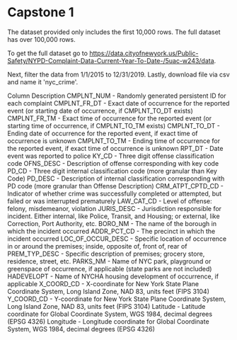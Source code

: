 # Capstone 1
 The dataset provided only includes the first 10,000 rows. The full dataset has over 100,000 rows.

 To get the full dataset go to https://data.cityofnewyork.us/Public-Safety/NYPD-Complaint-Data-Current-Year-To-Date-/5uac-w243/data. 
 
 Next, filter the data from 1/1/2015 to 12/31/2019. Lastly, download file via csv and name it 'nyc_crime'.
 
 

Column	Description
CMPLNT_NUM	- Randomly generated persistent ID for each complaint
CMPLNT_FR_DT	- Exact date of occurrence for the reported event (or starting date of occurrence, if CMPLNT_TO_DT exists)
CMPLNT_FR_TM	- Exact time of occurrence for the reported event (or starting time of occurrence, if CMPLNT_TO_TM exists)
CMPLNT_TO_DT -	Ending date of occurrence for the reported event, if exact time of occurrence is unknown
CMPLNT_TO_TM -	Ending time of occurrence for the reported event, if exact time of occurrence is unknown
RPT_DT - Date event was reported to police
KY_CD	- Three digit offense classification code
OFNS_DESC	- Description of offense corresponding with key code
PD_CD	- Three digit internal classification code (more granular than Key Code)
PD_DESC	- Description of internal classification corresponding with PD code (more granular than Offense Description)
CRM_ATPT_CPTD_CD	- Indicator of whether crime was successfully completed or attempted, but failed or was interrupted prematurely
LAW_CAT_CD	- Level of offense: felony, misdemeanor, violation
JURIS_DESC	- Jurisdiction responsible for incident. Either internal, like Police, Transit, and Housing; or external, like Correction, Port Authority, etc.
BORO_NM	- The name of the borough in which the incident occurred
ADDR_PCT_CD	- The precinct in which the incident occurred
LOC_OF_OCCUR_DESC	- Specific location of occurrence in or around the premises; inside, opposite of, front of, rear of
PREM_TYP_DESC	- Specific description of premises; grocery store, residence, street, etc.
PARKS_NM	- Name of NYC park, playground or greenspace of occurrence, if applicable (state parks are not included)
HADEVELOPT	- Name of NYCHA housing development of occurrence, if applicable
X_COORD_CD	- X-coordinate for New York State Plane Coordinate System, Long Island Zone, NAD 83, units feet (FIPS 3104)
Y_COORD_CD	- Y-coordinate for New York State Plane Coordinate System, Long Island Zone, NAD 83, units feet (FIPS 3104)
Latitude -	Latitude coordinate for Global Coordinate System, WGS 1984, decimal degrees (EPSG 4326)
Longitude	-  Longitude coordinate for Global Coordinate System, WGS 1984, decimal degrees (EPSG 4326)
